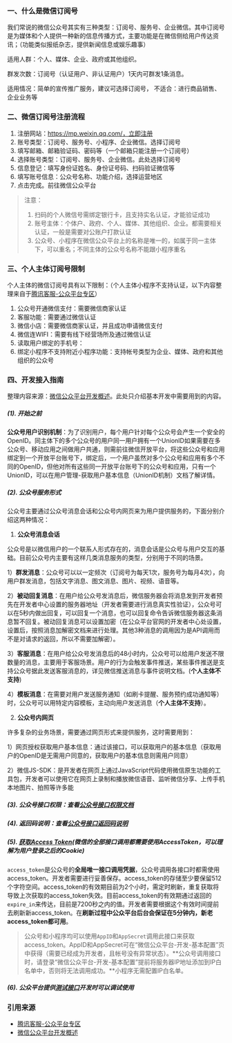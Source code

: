 ### 一、什么是微信订阅号

我们常说的微信公众号其实有三种类型：订阅号、服务号、企业微信。其中订阅号是为媒体和个人提供一种新的信息传播方式，主要功能是在微信侧给用户传达资讯；（功能类似报纸杂志，提供新闻信息或娱乐趣事）

适用人群：个人、媒体、企业、政府或其他组织。

群发次数：订阅号（认证用户、非认证用户）1天内可群发1条消息。

适用情况：简单的宣传推广服务，建议可选择订阅号， 不适合：进行商品销售、企业业务等

### 二、微信订阅号注册流程

1. 注册网站：https://mp.weixin.qq.com/，立即注册
2. 账号类型：订阅号、服务号、小程序、企业微信。选择订阅号
3. 填写邮箱、邮箱验证码、密码等（一个邮箱只能注册一个订阅号）
4. 选择账号类型：订阅号、服务号、企业微信。此处选择订阅号
5. 信息登记：填写身份证姓名、身份证号码、扫码验证微信等
6. 填写账号信息：公众号名称、功能介绍，选择运营地区
7. 点击完成。前往微信公众平台

> 注意：
>
> 1. 扫码的个人微信号需绑定银行卡，且支持实名认证，才能验证成功
> 2. 账号主体：个体户、政府、个人、媒体、其他组织、企业。都需要相关认证，一般是需要对公账户打款认证
> 3. 公众号、小程序在微信公众平台上的名称是唯一的，如属于同一主体下，可以重名；不同主体的公众号名称不能跟小程序重名

### 三、个人主体订阅号限制

个人主体的微信订阅号具有以下限制：（个人主体小程序不支持认证，以下内容整理来自于[腾讯客服-公众平台专区](https://kf.qq.com/product/weixinmp.html#hid=hot_faq)）

1. 公众号开通微信支付：需要微信商家认证
2. 客服功能：需要通过微信认证
3. 微信小店：需要微信商家认证，并且成功申请微信支付
4. 微信连WIFI：需要有线下经营场所及通过微信认证
5. 读取用户绑定的手机号：
6. 绑定小程序不支持附近小程序功能：支持帐号类型为企业、媒体、政府和其他组织的公众号

### 四、开发接入指南

整理内容来源：[微信公众平台开发概述](https://developers.weixin.qq.com/doc/offiaccount/Basic_Information/Access_Overview.html)。此处只介绍基本开发中需要用到的内容。

##### (1). 开始之前

**公众号用户识别机制**：为了识别用户，每个用户针对每个公众号会产生一个安全的OpenID。同主体下的多个公众号的用户同一用户拥有一个UnionID如果需要在多公众号、移动应用之间做用户共通，则需前往微信开放平台，将这些公众号和应用绑定到一个开放平台账号下，绑定后，一个用户虽然对多个公众号和应用有多个不同的OpenID，但他对所有这些同一开放平台账号下的公众号和应用，只有一个UnionID，可以在用户管理-获取用户基本信息（UnionID机制）文档了解详情。

##### (2). 公众号服务形式

公众号主要通过公众号消息会话和公众号内网页来为用户提供服务的，下面分别介绍这两种情况：

1. **公众号消息会话**

公众号是以微信用户的一个联系人形式存在的，消息会话是公众号与用户交互的基础。目前公众号内主要有这样几类消息服务的类型，分别用于不同的场景。

1）**群发消息**：公众号可以以一定频次（订阅号为每天1次，服务号为每月4次），向用户群发消息，包括文字消息、图文消息、图片、视频、语音等。

2）**被动回复消息**：在用户给公众号发消息后，微信服务器会将消息发到开发者预先在开发者中心设置的服务器地址（开发者需要进行消息真实性验证），公众号可以在5秒内做出回复，可以回复一个消息，也可以回复命令告诉微信服务器这条消息暂不回复。被动回复消息可以设置加密（在公众平台官网的开发者中心处设置，设置后，按照消息加解密文档来进行处理。其他3种消息的调用因为是API调用而不是对请求的返回，所以不需要加解密）。

3）**客服消息**：在用户给公众号发消息后的48小时内，公众号可以给用户发送不限数量的消息，主要用于客服场景。用户的行为会触发事件推送，某些事件推送是支持公众号据此发送客服消息的，详见微信推送消息与事件说明文档。(**个人主体不支持**)

4）**模板消息**：在需要对用户发送服务通知（如刷卡提醒、服务预约成功通知等）时，公众号可以用特定内容模板，主动向用户发送消息（**个人主体不支持**）。

2. **公众号内网页**

许多复杂的业务场景，需要通过网页形式来提供服务，这时需要用到：

1）网页授权获取用户基本信息：通过该接口，可以获取用户的基本信息（获取用户的OpenID是无需用户同意的，获取用户的基本信息则需用户同意）

2）微信JS-SDK：是开发者在网页上通过JavaScript代码使用微信原生功能的工具包，开发者可以使用它在网页上录制和播放微信语音、监听微信分享、上传手机本地图片、拍照等许多能

##### (3). 公众号接口权限：查看[公众号接口权限文档](https://developers.weixin.qq.com/doc/offiaccount/Getting_Started/Explanation_of_interface_privileges.html)

##### (4). 返回码说明：查看[公众号接口返回码说明](https://developers.weixin.qq.com/doc/offiaccount/Getting_Started/Global_Return_Code.html)

##### (5). [获取Access Token](https://developers.weixin.qq.com/doc/offiaccount/Basic_Information/Get_access_token.html)(微信的全部接口调用都需要使用AccessToken，可以理解为用户登录之后的Cookie)

`access_token`是公众号的**全局唯一接口调用凭据**，公众号调用各接口时都需使用access_token。开发者需要进行妥善保存。access_token的存储至少要保留512个字符空间。access_token的有效期目前为2个小时，需定时刷新，重复获取将导致上次获取的access_token失效。目前access_token的有效期通过返回的`expire_in`来传达，目前是7200秒之内的值。开发者需要根据这个有效时间提前去刷新新access_token。在**刷新过程中公众平台后台会保证在5分钟内，新老access_token都可用**。

> 公众号和小程序均可以使用`AppID`和`AppSecret`调用此接口来获取access_token。AppID和AppSecret可在“微信公众平台-开发-基本配置”页中获得（需要已经成为开发者，且帐号没有异常状态）。**公众号调用接口时，请登录“微信公众平台-开发-基本配置”提前将服务器IP地址添加到IP白名单中，否则将无法调用成功。**小程序无需配置IP白名单。

##### (6). 公众平台提供[测试接口](https://developers.weixin.qq.com/doc/offiaccount/Basic_Information/Requesting_an_API_Test_Account.html)开发时可以调试使用



### 引用来源

* [腾讯客服-公众平台专区](https://kf.qq.com/product/weixinmp.html#hid=hot_faq)
* [微信公众平台开发概述](https://developers.weixin.qq.com/doc/offiaccount/Getting_Started/Overview.html)
